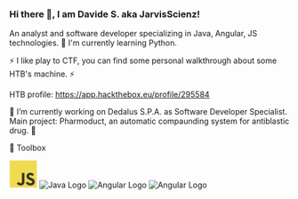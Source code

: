 ### Hi there 👋, I am Davide S. aka JarvisScienz!

An analyst and software developer specializing in Java, Angular, JS technologies. 🌱 I'm currently learning Python.

⚡ I like play to CTF, you can find some personal walkthrough about some HTB's machine. ⚡

HTB profile: https://app.hackthebox.eu/profile/295584

🔭 I’m currently working on Dedalus S.P.A. as Software Developer Specialist. Main project: Pharmoduct, an automatic compaunding system for antiblastic drug. 🔭


🧰 Toolbox

<img src="https://github.com/devicons/devicon/blob/master/icons/javascript/javascript-original.svg" alt="JavaScript Logo" width="50" height="50"/> <img src="https://cdn.worldvectorlogo.com/logos/java.svg" alt="Java Logo" width="50" height="50"/> <img src="https://cdn.worldvectorlogo.com/logos/angular.svg" alt="Angular Logo" width="50" height="50"/> <img src="https://cdn.worldvectorlogo.com/logos/python.svg" alt="Angular Logo" width="50" height="50"/> 

<!--
**JarvisScienz/JarvisScienz** is a ✨ _special_ ✨ repository because its `README.md` (this file) appears on your GitHub profile.

Here are some ideas to get you started:

- 🔭 I’m currently working on ...
- 🌱 I’m currently learning ...
- 👯 I’m looking to collaborate on ...
- 🤔 I’m looking for help with ...
- 💬 Ask me about ...
- 📫 How to reach me: ...
- 😄 Pronouns: ...
- ⚡ Fun fact: ...
-->
